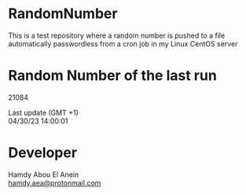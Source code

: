 # RandomNumber    
This is a test repository where a random number is pushed to a file automatically passwordless from a cron job in my Linux CentOS server    
# Random Number of the last run   
21084
      
Last update (GMT +1)    
04/30/23 14:00:01
# Developer    
Hamdy Abou El Anein   
hamdy.aea@protonmail.com
